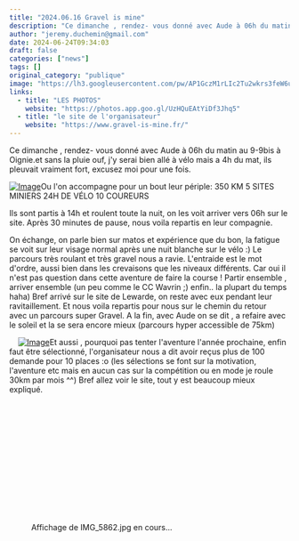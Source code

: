 ```yaml
---
title: "2024.06.16 Gravel is mine"
description: "Ce dimanche , rendez- vous donné avec Aude à 06h du matin au 9-9bis à Oignie.et sans la pluie ouf, j'y serai bien allé à vélo mais a 4h du mat, ils pleuvait vraiment fort, excusez moi pour une fois."
author: "jeremy.duchemin@gmail.com"
date: 2024-06-24T09:34:03
draft: false
categories: ["news"]
tags: []
original_category: "publique"
image: "https://lh3.googleusercontent.com/pw/AP1GczM1rLIc2Tu2wkrs3feW6ujnTO30OaamHS-ektH9NRsSvEkHXIQxTACp2sYlvwiBNMrju-ZzmaAS5lSiuPmr7OBBMH3sz77TpFEGxWHBUh3z3Ab4sTG_sFlo-NbQoCEkEsmPMyA8a_Pn6flRZ8di1ZQS5Q=w754-h472-s-no-gm?authuser=0"
links:
  - title: "LES PHOTOS"
    website: "https://photos.app.goo.gl/UzHQuEAtYiDf3Jhq5"
  - title: "le site de l'organisateur"
    website: "https://www.gravel-is-mine.fr/"
---
```


Ce dimanche , rendez- vous donné avec Aude à 06h&nbsp;du matin au 9-9bis à Oignie.et sans la pluie ouf, j'y serai bien allé à vélo&nbsp;mais a 4h du mat, ils pleuvait vraiment fort, excusez moi pour une fois.

<!--more-->

[![Image](https://lh3.googleusercontent.com/pw/AP1GczO2J5tKCnUG-nOYVbvq38bq-S6eS1FiG6_CYtSlmZQpngUMNQAIoY-VZ60H27HZxtS5NamCK4LF8TfigR7nxKWCU3Eq0WhpZTM--ufAbdgBoVSeXlwxx181jigoJjf3lvtFq1XY5tiM7rWRr5TkLSOQTg=w952-h610-s-no-gm?authuser=0)](https://lh3.googleusercontent.com/pw/AP1GczO2J5tKCnUG-nOYVbvq38bq-S6eS1FiG6_CYtSlmZQpngUMNQAIoY-VZ60H27HZxtS5NamCK4LF8TfigR7nxKWCU3Eq0WhpZTM--ufAbdgBoVSeXlwxx181jigoJjf3lvtFq1XY5tiM7rWRr5TkLSOQTg=w952-h610-s-no-gm?authuser=0)Ou l'on accompagne pour un bout leur périple:
350 KM
5 SITES MINIERS
24H DE VÉLO
10 COUREURS

Ils sont partis à 14h et roulent toute la nuit, on les voit arriver&nbsp;vers 06h sur le site.
Après 30 minutes&nbsp;de pause, nous voila repartis en leur compagnie.

On échange, on parle bien sur matos et expérience que du bon, la fatigue se voit sur leur visage normal après une nuit blanche sur le vélo :)
Le parcours très roulant et très&nbsp;gravel nous a ravie. L'entraide est le mot d'ordre, aussi bien dans les crevaisons que les niveaux différents.
Car oui il n'est pas question dans cette aventure de faire la course ! Partir ensemble , arriver ensemble (un peu comme le CC Wavrin ;) enfin.. la plupart du temps haha)
Bref arrivé sur le site de Lewarde, on reste avec eux pendant leur ravitaillement. Et nous voila repartis pour nous sur le chemin du retour avec&nbsp;un parcours super&nbsp;Gravel.
A la fin, avec Aude on se dit , a refaire avec le soleil et la se sera encore mieux (parcours hyper accessible de 75km)

&nbsp;
&nbsp;
[![Image](https://lh3.googleusercontent.com/pw/AP1GczOeBDr_d8aWxcdf-k8pmrJG_mqfox4wypy8cn1CKH9gsuiETnuVa3bpuJoGdtvZR4WlXNpkv2HyQczVxjhBjLyVnrrKSNdzZw7KWL3pC12e3BzUKmmeHOwY7i2PDOlT4nAqGnye0TN70RixVZ0tZPkhVA=w1680-h945-s-no-gm?authuser=0)](https://lh3.googleusercontent.com/pw/AP1GczOeBDr_d8aWxcdf-k8pmrJG_mqfox4wypy8cn1CKH9gsuiETnuVa3bpuJoGdtvZR4WlXNpkv2HyQczVxjhBjLyVnrrKSNdzZw7KWL3pC12e3BzUKmmeHOwY7i2PDOlT4nAqGnye0TN70RixVZ0tZPkhVA=w1680-h945-s-no-gm?authuser=0)Et aussi , pourquoi pas tenter l'aventure l'année prochaine, enfin faut être sélectionné,&nbsp;l'organisateur nous a dit avoir reçus plus de 100 demande pour 10 places :o (les sélections&nbsp;se font sur la motivation, l'aventure etc mais en aucun cas sur la compétition&nbsp;ou en mode je roule 30km par mois ^^)
Bref allez voir le site, tout y est beaucoup mieux expliqué.

&nbsp;
&nbsp;

&nbsp;

&nbsp;

&nbsp;

&nbsp;

&nbsp;

&nbsp;

&nbsp;
&nbsp;
&nbsp;
&nbsp;
&nbsp;
Affichage de IMG_5862.jpg en cours...